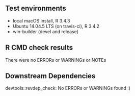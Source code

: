 ## Test environments
* local macOS install, R 3.4.3
* Ubuntu 14.04.5 LTS (on travis-ci), R 3.4.2
* win-builder (devel and release)

## R CMD check results
There were no ERRORs or WARNINGs or NOTEs
  
## Downstream Dependencies
devtools::revdep_check: No ERRORs or WARNINGs found :)


